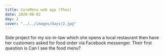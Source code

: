 ```yaml
---
title: CoreMenu web app (Thai)
date: 2020-06-02
day: 2
cover: "../../images/days/2.jpg"
---
```


Side project for my sis-in-law which she opens a local restaurant then have her customers asked for food order via Facebook messenger. Their first question is Can I see the food menu?
